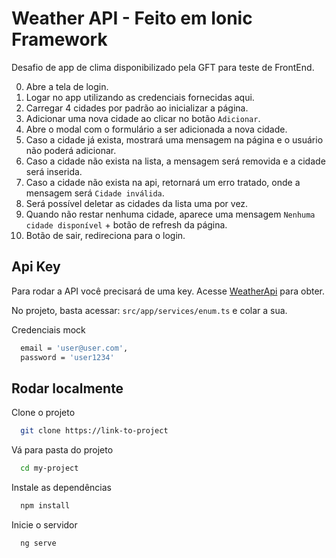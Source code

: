 # Weather API - Feito em Ionic Framework

Desafio de app de clima disponibilizado pela GFT para teste de FrontEnd.

0. Abre a tela de login.
1. Logar no app utilizando as credenciais fornecidas aqui.
2. Carregar 4 cidades por padrão ao inicializar a página.
3. Adicionar uma nova cidade ao clicar no botão `Adicionar`.
4. Abre o modal com o formulário a ser adicionada a nova cidade.
5. Caso a cidade já exista, mostrará uma mensagem na página e o usuário não poderá adicionar.
6. Caso a cidade não exista na lista, a mensagem será removida e a cidade será inserida.
7. Caso a cidade não exista na api, retornará um erro tratado, onde a mensagem será `Cidade inválida`.
8. Será possível deletar as cidades da lista uma por vez.
9. Quando não restar nenhuma cidade, aparece uma mensagem `Nenhuma cidade disponível` + botão de refresh da página.
10. Botão de sair, redireciona para o login.

## Api Key

Para rodar a API você precisará de uma key.
Acesse [WeatherApi](https://www.weatherapi.com/) para obter.

No projeto, basta acessar: `src/app/services/enum.ts` e colar a sua.

Credenciais mock

```bash
  email = 'user@user.com',
  password = 'user1234'
```


## Rodar localmente

Clone o projeto

```bash
  git clone https://link-to-project
```

Vá para pasta do projeto

```bash
  cd my-project
```

Instale as dependências

```bash
  npm install
```

Inicie o servidor

```bash
  ng serve
```

